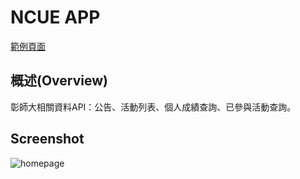 # NCUE APP
[範例頁面](https://shachikuengineer.tk/ncue/ "範例頁面")

## 概述(Overview)
彰師大相關資料API：公告、活動列表、個人成績查詢、已參與活動查詢。

## Screenshot
![homepage](https://raw.githubusercontent.com/wei032499/ncue/main/screenshot/homepage.png)